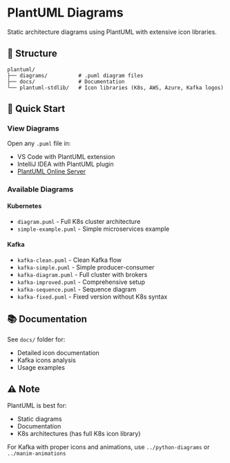 # PlantUML Diagrams

Static architecture diagrams using PlantUML with extensive icon libraries.

## 📁 Structure

```
plantuml/
├── diagrams/          # .puml diagram files
├── docs/              # Documentation
└── plantuml-stdlib/   # Icon libraries (K8s, AWS, Azure, Kafka logos)
```

## 🚀 Quick Start

### View Diagrams
Open any `.puml` file in:
- VS Code with PlantUML extension
- IntelliJ IDEA with PlantUML plugin
- [PlantUML Online Server](http://www.plantuml.com/plantuml/uml/)

### Available Diagrams

#### Kubernetes
- `diagram.puml` - Full K8s cluster architecture
- `simple-example.puml` - Simple microservices example

#### Kafka
- `kafka-clean.puml` - Clean Kafka flow
- `kafka-simple.puml` - Simple producer-consumer
- `kafka-diagram.puml` - Full cluster with brokers
- `kafka-improved.puml` - Comprehensive setup
- `kafka-sequence.puml` - Sequence diagram
- `kafka-fixed.puml` - Fixed version without K8s syntax

## 📚 Documentation

See `docs/` folder for:
- Detailed icon documentation
- Kafka icons analysis
- Usage examples

## ⚠️ Note

PlantUML is best for:
- Static diagrams
- Documentation
- K8s architectures (has full K8s icon library)

For Kafka with proper icons and animations, use `../python-diagrams` or `../manim-animations`

